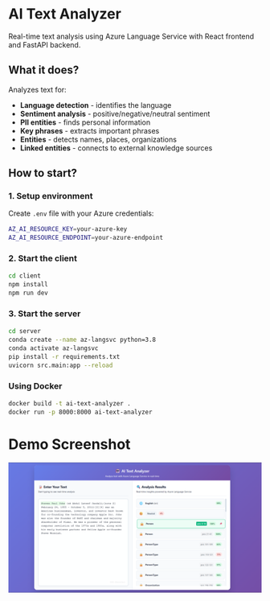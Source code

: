 # AI Text Analyzer

Real-time text analysis using Azure Language Service with React frontend and FastAPI backend.

## What it does?

Analyzes text for:
- **Language detection** - identifies the language
- **Sentiment analysis** - positive/negative/neutral sentiment
- **PII entities** - finds personal information
- **Key phrases** - extracts important phrases
- **Entities** - detects names, places, organizations
- **Linked entities** - connects to external knowledge sources


## How to start?

### 1. Setup environment
Create `.env` file with your Azure credentials:
```bash
AZ_AI_RESOURCE_KEY=your-azure-key
AZ_AI_RESOURCE_ENDPOINT=your-azure-endpoint
```

### 2. Start the client
```bash
cd client
npm install
npm run dev
```

### 3. Start the server
```bash
cd server
conda create --name az-langsvc python=3.8
conda activate az-langsvc
pip install -r requirements.txt
uvicorn src.main:app --reload
```

### Using Docker
```bash
docker build -t ai-text-analyzer .
docker run -p 8000:8000 ai-text-analyzer
```

# Demo Screenshot
![alt text](artifacts/images/image.png)